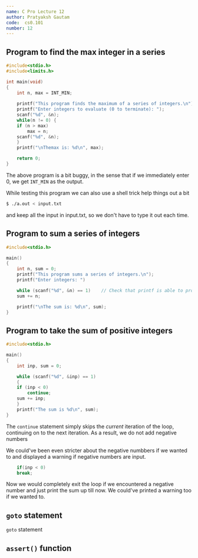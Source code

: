```yaml
---
name: C Pro Lecture 12
author: Pratyaksh Gautam
code:  cs0.101
number: 12
---
```

## Program to find the max integer in a series

```c
#include<stdio.h>
#include<limits.h>

int main(void)
{
    int n, max = INT_MIN;
    
    printf("This program finds the maximum of a series of integers.\n");
    printf("Enter integers to evaluate (0 to terminate): ");
    scanf("%d", &n);
    while(n != 0) {
	if (n > max)
	    max = n;
	scanf("%d", &n);
    }
    printf("\nThemax is: %d\n", max);

    return 0;
}
```

The above program is a bit buggy, in the sense that if we immediately enter 0, we get `INT_MIN` as the output.

While testing this program we can also use a shell trick help things out a bit
```bash
$ ./a.out < input.txt
```
and keep all the input in input.txt, so we don't have to type it out each time.

## Program to sum a series of integers

```c
#include<stdio.h>

main()
{
    int n, sum = 0;
    printf("This program sums a series of integers.\n");
    printf("Enter integers: ")

	while (scanf("%d", &n) == 1)    // Check that printf is able to properly take input
	sum += n;

    printf("\nThe sum is: %d\n", sum);
}
```

## Program to take the sum of positive integers

```c
#include<stdio.h>

main()
{
    int inp, sum = 0;

    while (scanf("%d", &inp) == 1)
    {
	if (inp < 0)
	    continue;
	sum += inp;
    }
    printf("The sum is %d\n", sum);
}
```
The `continue` statement simply skips the *current* iteration of the loop, continuing on to the next iteration. As a result, we do not add negative numbers

We could've been even stricter about the negative numbbers if we wanted to and displayed a warning if negative numbers are input.
```c
    if(inp < 0)
	break;
```
Now we would completely exit the loop if we encountered a negative number and just print the sum up till now.
We could've printed a warning too if we wanted to.

## `goto` statement

`goto` statement

## `assert()` function
